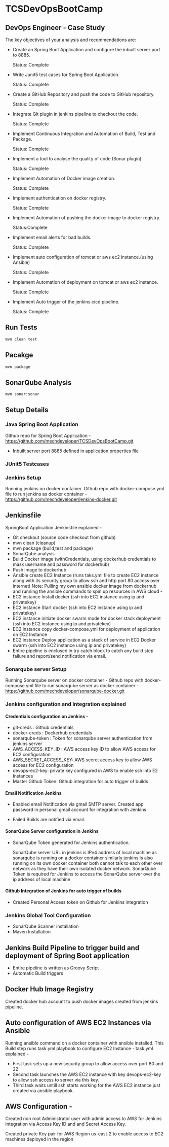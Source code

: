 # TCSDevOpsBootCamp

## DevOps Engineer - Case Study

The key objectives of your analysis and recommendations are:

- Create an Spring Boot Application and configure the inbuilt server port to 8885.

    Status: Complete

- Write Junit5 test cases for Spring Boot Application.

    Status: Complete

- Create a GitHub Repository and push the code to GitHub repository.

    Status: Complete

- Integrate Git plugin in jenkins pipeline to checkout the code.

    Status: Complete

- Implement Continuous Integration and Automation of Build, Test and Package.

    Status: Complete

- Implement a tool to analyse the quality of code (Sonar plugin)

    Status: Complete

- Implement Automation of Docker image creation.

    Status: Complete

- Implement authentication on docker registry.

    Status: Complete

- Implement Automation of pushing the docker image to docker registry.

    Status:Complete

- Implement email alerts for bad builds.

    Status: Complete

- Implement auto configuration of tomcat or aws ec2 instance.(using Ansible)

    Status: Complete

- Implement Automation of deployment on tomcat or aws ec2 instance.

    Status: Complete

- Implement Auto trigger of the jenkins cicd pipeline.

    Status: Complete

## Run Tests

```bash
mvn clean test
```

## Pacakge

```bash
mvn package
```

## SonarQube Analysis

```bash
mvn sonar:sonar
```

## Setup Details

### Java Spring Boot Application
Github repo for Spring Boot Application -
<https://github.com/mechdeveloper/TCSDevOpsBootCamp.git>

- Inbuilt server port 8885 defined in application.properties file

### JUnit5 Testcases

### Jenkins Setup
Running jenkins on docker container.
Github repo with docker-compose.yml file to run jenkins as docker container -
<https://github.com/mechdeveloper/jenkins-docker.git>

## Jenkinsfile

SpringBoot Application Jenkinsfile explained -

- Git checkout (source code checkout from github)
- mvn clean (cleanup)
- mvn package (build,test and package)
- SonarQube analysis
- Build Docker image (withCredentials, using dockerhub credentials to mask
username and password for dockerhub)
- Push image to dockerhub
- Ansible create EC2 Instance (runs taks.yml file to create EC2 instance along with
its security group to allow ssh and http port 80 access over internet)
Note: Pulling my own ansible docker image from dockerhub and running the
ansible commands to spin up resources in AWS cloud -
- EC2 instance Install docker (ssh into EC2 instance using ip and privatekey)
- EC2 instance Start docker (ssh into EC2 instance using ip and privatekey)
- EC2 instance initiate docker swarm mode for docker stack deployment (ssh into
EC2 instance using ip and privatekey)
- EC2 instance copy docker-compose.yml for deployment of application on EC2
Instance
- EC2 instance Deploy application as a stack of service in EC2 Docker swarm (ssh
into EC2 instance using ip and privatekey)
- Entire pipeline is enclosed in try catch block to catch any build step failure and
report/send notification via email.

### Sonarqube server Setup

Running Sonarqube server on docker container -
Github repo with docker-compose.yml file to run sonarqube server as docker container -
<https://github.com/mechdeveloper/sonarqube-docker.git>

### Jenkins configuration and Integration explained

#### Credentials configuration on Jenkins -

- git-creds : Github credentials
- docker-creds : Dockerhub credentials
- sonarqube-token : Token for sonarqube server authentication from jenkins server
- AWS_ACCESS_KEY_ID : AWS access key ID to allow AWS access for EC2
configuration
- AWS_SECRET_ACCESS_KEY: AWS secret access key to allow AWS access
for EC2 configuration
- devops-ec2-key: private key configured in AWS to enable ssh into E2 Instances
- Master Github Token: Github integration for auto trigger of builds

#### Email Notification Jenkins

- Enabled email Notification via gmail SMTP server. Created app password in personal gmail account for integration with Jenkins

- Failed Builds are notified via email.

#### SonarQube Server configuration in Jenkins

- SonarQube Token generated for Jenkins authentication.

    SonarQube server URL in jenkins is IPv4 address of local machine as sonarqube is
    running on a docker container similarly jenkins is also running on its own docker
    container both cannot talk to each other over network as they have their own isolated
    docker network. SonarQube Token is required for Jenkins to access the SonarQube
    server over the ip address of local machine

#### Github Integration of Jenkins for auto trigger of builds

- Created Personal Access token on Github for Jenkins integration

### Jenkins Global Tool Configuration

- SonarQube Scanner installation
- Maven Installation

## Jenkins Build Pipeline to trigger build and deployment of Spring Boot application

- Entire pipeline is written as Groovy Script
- Automatic Build triggers

## Docker Hub Image Registry

Created docker hub account to push docker images created from jenkins pipeline.

## Auto configuration of AWS EC2 Instances via Ansible

Running ansible command on a docker container with ansible installed. This Build step runs task.yml playbook to configure EC2 Instance -
task.yml explained -

- First task sets up a new security group to allow access over port 80 and 22
- Second task launches the AWS EC2 instance with key devops-ec2-key to allow ssh access to server via this key.
- Third task waits untill ssh starts working for the AWS EC2 instance just created via ansible playbook.

## AWS Configuration -

Created non root Administrator user with admin access to AWS for Jenkins Integration via Access Key ID and and Secret Access Key.

Created private Key pair for AWS Region us-east-2 to enable access to EC2 machines deployed in the region
